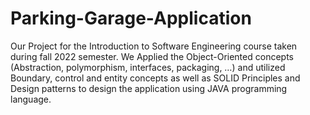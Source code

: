 # Parking-Garage-Application
Our Project for the Introduction to Software Engineering course taken during fall 2022 semester. We Applied the Object-Oriented concepts (Abstraction, polymorphism, interfaces, packaging, …) and utilized Boundary, control and entity concepts as well as SOLID Principles and Design patterns to design the application using JAVA programming language.

